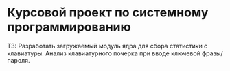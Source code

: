 # Курсовой проект по системному программированию
ТЗ: Разработать загружаемый модуль ядра для сбора статистики с клавиатуры. Анализ клавиатурного почерка при вводе ключевой фразы/пароля.
